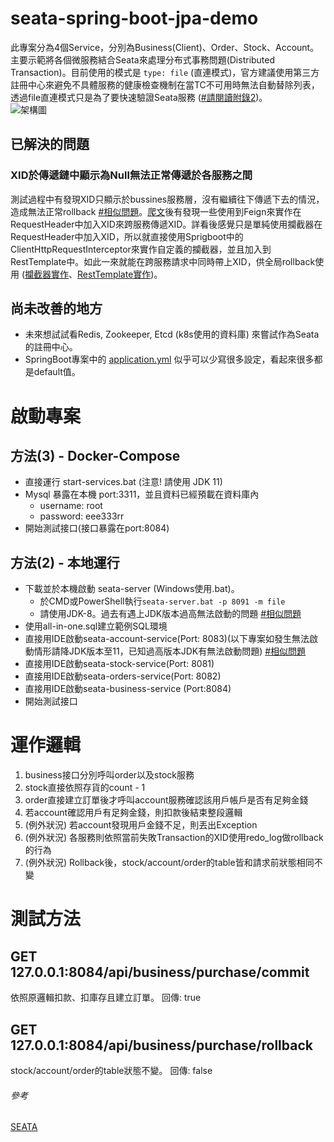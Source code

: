 # seata-spring-boot-jpa-demo
此專案分為4個Service，分別為Business(Client)、Order、Stock、Account。主要示範將各個微服務結合Seata來處理分布式事務問題(Distributed Transaction)。目前使用的模式是 ```type: file``` (直連模式)，官方建議使用第三方註冊中心來避免不具體服務的健康檢查機制在當TC不可用時無法自動替除列表，透過file直連模式只是為了要快速驗證Seata服務 ([#請閱讀附錄2](https://seata.io/zh-cn/docs/user/configurations.html))。  
![架構圖](https://user-images.githubusercontent.com/68344696/145942191-7a2d469f-94c8-4cd2-8c7e-46ad75683636.png)

## 已解決的問題
### XID於傳遞鏈中顯示為Null無法正常傳遞於各服務之間
測試過程中有發現XID只顯示於bussines服務層，沒有繼續往下傳遞下去的情況，造成無法正常rollback [#相似問題](https://github.com/seata/seata-samples/issues/106)。[爬文](https://blog.csdn.net/qq_31189355/article/details/119186140?ops_request_misc=%257B%2522request%255Fid%2522%253A%2522164568248916780271978902%2522%252C%2522scm%2522%253A%252220140713.130102334.pc%255Fall.%2522%257D&request_id=164568248916780271978902&biz_id=0&utm_medium=distribute.pc_search_result.none-task-blog-2~all~first_rank_ecpm_v1~rank_v31_ecpm-6-119186140.pc_search_result_control_group&utm_term=xid+null)後有發現一些使用到Feign來實作在RequestHeader中加入XID來跨服務傳遞XID。詳看後感覺只是單純使用攔截器在RequestHeader中加入XID，所以就直接使用Sprigboot中的ClientHttpRequestInterceptor來實作自定義的攔截器，並且加入到RestTemplate中。如此一來就能在跨服務請求中同時帶上XID，供全局rollback使用 ([攔截器實作](https://github.com/Raaaaaaaay86/seata-spring-boot-jpa-demo/blob/master/seata-business-service/src/main/java/com/example/seatabusinessservice/config/XidRequestInterceptor.java)、[RestTemplate實作](https://github.com/Raaaaaaaay86/seata-spring-boot-jpa-demo/blob/master/seata-business-service/src/main/java/com/example/seatabusinessservice/config/RestTemplateConfig.java))。

## 尚未改善的地方
- 未來想試試看Redis, Zookeeper, Etcd (k8s使用的資料庫) 來嘗試作為Seata的註冊中心。
- SpringBoot專案中的 [application.yml](https://github.com/Raaaaaaaay86/seata-spring-boot-jpa-demo/blob/master/seata-account-service/src/main/resources/application.yml) 似乎可以少寫很多設定，看起來很多都是default值。

# 啟動專案
## 方法(3) - Docker-Compose
- 直接運行 start-services.bat (注意! 請使用 JDK 11)
- Mysql 暴露在本機 port:3311，並且資料已經預載在資料庫內
  - username: root
  - password: eee333rr
- 開始測試接口(接口暴露在port:8084)
## 方法(2) - 本地運行
- 下載並於本機啟動 seata-server (Windows使用.bat)。
  - 於CMD或PowerShell執行```seata-server.bat -p 8091 -m file```
  - 請使用JDK-8。過去有遇上JDK版本過高無法啟動的問題 [#相似問題](https://www.cxyzjd.com/article/weixin_48232225/109351472)
- 使用all-in-one.sql建立範例SQL環境
- 直接用IDE啟動seata-account-service(Port: 8083)(以下專案如發生無法啟動情形請降JDK版本至11，已知過高版本JDK有無法啟動問題) [#相似問題](https://www.itread01.com/content/1544500812.html)
- 直接用IDE啟動seata-stock-service(Port: 8081)
- 直接用IDE啟動seata-orders-service(Port: 8082)
- 直接用IDE啟動seata-business-service (Port:8084)
- 開始測試接口

# 運作邏輯
1. business接口分別呼叫order以及stock服務
2. stock直接依照存貨的count - 1
3. order直接建立訂單後才呼叫account服務確認該用戶帳戶是否有足夠金錢
4. 若account確認用戶有足夠金錢，則扣款後結束整段邏輯
5. (例外狀況) 若account發現用戶金錢不足，則丟出Exception
6. (例外狀況) 各服務則依照當前失敗Transaction的XID使用redo_log做rollback的行為
7. (例外狀況) Rollback後，stock/account/order的table皆和請求前狀態相同不變

# 測試方法

## GET 127.0.0.1:8084/api/business/purchase/commit
依照原邏輯扣款、扣庫存且建立訂單。
回傳: true

## GET 127.0.0.1:8084/api/business/purchase/rollback
stock/account/order的table狀態不變。
回傳: false

###### 參考
[SEATA](https://seata.io/zh-cn/index.html)

